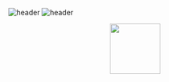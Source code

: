 ![header](https://capsule-render.vercel.app/api?type=soft&color=gradient&customColorList=3&text=Yoon-Min&fontAlignY=40&fontAlign=50&fontSize=30&desc=Welcome%20to%20my%20github!&descAlign=50&descAlignY=70&animation=twinkling)
![header](https://capsule-render.vercel.app/api?type=transparent&customColorList=3&text=안드로이드%20공부중&fontAlignY=40&fontAlign=50&fontSize=30&desc=Kotlin&descAlign=50&descAlignY=70)

<p align="center"><img src = "https://user-images.githubusercontent.com/80873132/183238234-587d874f-f9ed-450b-b7f1-4ddb473b1977.svg" width =100>


<!--
**Yoon-Min/Yoon-Min** is a ✨ _special_ ✨ repository because its `README.md` (this file) appears on your GitHub profile.

Here are some ideas to get you started:

- 🔭 I’m currently working on ...
- 🌱 I’m currently learning ...
- 👯 I’m looking to collaborate on ...
- 🤔 I’m looking for help with ...
- 💬 Ask me about ...
- 📫 How to reach me: ...
- 😄 Pronouns: ...
- ⚡ Fun fact: ...
-->
